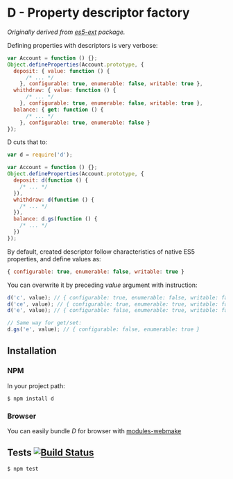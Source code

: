 # D - Property descriptor factory

_Originally derived from [es5-ext](https://github.com/medikoo/es5-ext) package._

Defining properties with descriptors is very verbose:

```javascript
var Account = function () {};
Object.defineProperties(Account.prototype, {
  deposit: { value: function () {
      /* ... */
    }, configurable: true, enumerable: false, writable: true },
  whithdraw: { value: function () {
      /* ... */
    }, configurable: true, enumerable: false, writable: true },
  balance: { get: function () {
      /* ... */
    }, configurable: true, enumerable: false }
});
```

D cuts that to:

```javascript
var d = require('d');

var Account = function () {};
Object.defineProperties(Account.prototype, {
  deposit: d(function () {
    /* ... */
  }),
  whithdraw: d(function () {
    /* ... */
  }),
  balance: d.gs(function () {
    /* ... */
  })
});
```

By default, created descriptor follow characteristics of native ES5 properties, and define values as:

```javascript
{ configurable: true, enumerable: false, writable: true }
```

You can overwrite it by preceding _value_ argument with instruction:
```javascript
d('c', value); // { configurable: true, enumerable: false, writable: false }
d('ce', value); // { configurable: true, enumerable: true, writable: false }
d('e', value); // { configurable: false, enumerable: true, writable: false }

// Same way for get/set:
d.gs('e', value); // { configurable: false, enumerable: true }
```

## Installation
### NPM

In your project path:

	$ npm install d

### Browser

You can easily bundle _D_ for browser with [modules-webmake](https://github.com/medikoo/modules-webmake)

## Tests [![Build Status](https://travis-ci.org/medikoo/d.png)](https://travis-ci.org/medikoo/d)

	$ npm test
